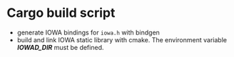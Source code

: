 # Cargo build script

- generate IOWA bindings for `iowa.h` with bindgen
- build and link IOWA static library with cmake. The environment variable **_IOWAD_DIR_** must be defined.
